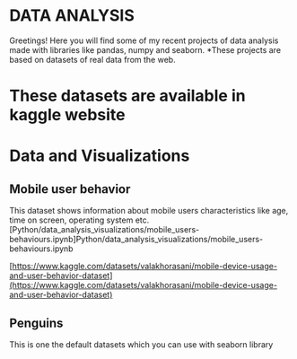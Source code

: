 # DATA ANALYSIS
Greetings!
Here you will find some of my recent projects of data analysis made with libraries like pandas, numpy and seaborn.
*These projects are based on datasets of real data from the web.
 # These datasets are available in kaggle website



 # Data and Visualizations 
 ## Mobile user behavior
 This dataset shows information about mobile users characteristics like age, time on screen, operating system etc.
 [Python/data_analysis_visualizations/mobile_users-behaviours.ipynb]Python/data_analysis_visualizations/mobile_users-behaviours.ipynb

 [https://www.kaggle.com/datasets/valakhorasani/mobile-device-usage-and-user-behavior-dataset](https://www.kaggle.com/datasets/valakhorasani/mobile-device-usage-and-user-behavior-dataset)

 ## Penguins
 This is one the default datasets which you can use with seaborn library 

 
  

 





 


